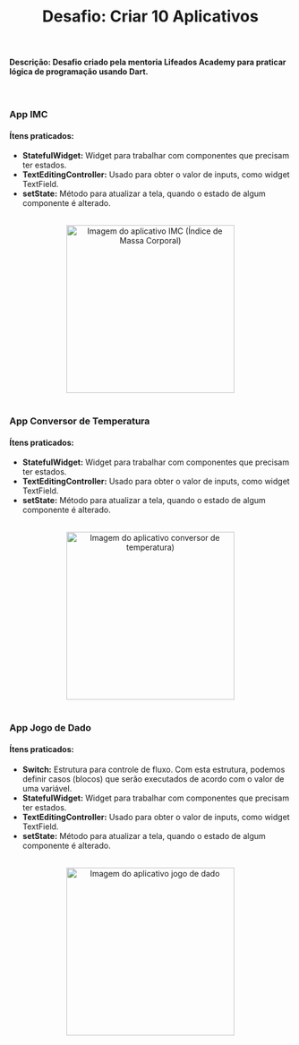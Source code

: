 <h1 align="center">Desafio: Criar 10 Aplicativos</h1>

<br>

#### Descrição: Desafio criado pela mentoria Lifeados Academy para praticar lógica de programação usando Dart.

<br>

### App IMC

#### Ítens praticados:
- **StatefulWidget:** Widget para trabalhar com componentes que precisam ter estados.
- **TextEditingController:** Usado para obter o valor de inputs, como widget TextField.
- **setState:** Método para atualizar a tela, quando o estado de algum componente é alterado.

<br>

<div align="center">
  <img 
    src="https://github.com/user-attachments/assets/e83e9bfc-c08c-448f-87f4-2df5a478ff53"
    width="300"
    alt="Imagem do aplicativo IMC (Índice de Massa Corporal)"
  />
</div>

<br>

### App Conversor de Temperatura

#### Ítens praticados:
- **StatefulWidget:** Widget para trabalhar com componentes que precisam ter estados.
- **TextEditingController:** Usado para obter o valor de inputs, como widget TextField.
- **setState:** Método para atualizar a tela, quando o estado de algum componente é alterado.

<br>

<div align="center">
  <img 
    src="https://github.com/user-attachments/assets/5459f848-ef4b-499f-9707-bde45fdeaf33"
    width="300"
    alt="Imagem do aplicativo conversor de temperatura)"
  />
</div>

<br>

### App Jogo de Dado

#### Ítens praticados:
- **Switch:** Estrutura para controle de fluxo. Com esta estrutura, podemos definir casos (blocos) que serão executados de acordo com o valor de uma variável.
- **StatefulWidget:** Widget para trabalhar com componentes que precisam ter estados.
- **TextEditingController:** Usado para obter o valor de inputs, como widget TextField.
- **setState:** Método para atualizar a tela, quando o estado de algum componente é alterado.

<br>

<div align="center">
  <img 
    src="https://github.com/user-attachments/assets/f433da7e-ed4b-4d22-bbb0-e49ef61e4365"
    width="300"
    alt="Imagem do aplicativo jogo de dado"
  />
</div>

<br>




